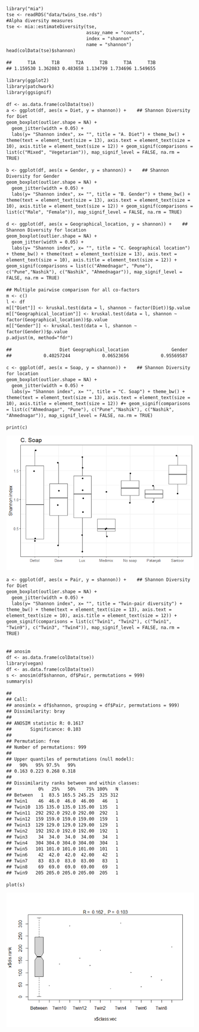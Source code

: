     library("mia")
    tse <- readRDS("data/twins_tse.rds")
    #Alpha diversity measures
    tse <- mia::estimateDiversity(tse, 
                                  assay_name = "counts",
                                  index = "shannon", 
                                  name = "shannon")
    head(colData(tse)$shannon)

    ##      T1A      T1B      T2A      T2B      T3A      T3B 
    ## 1.159530 1.362083 0.483658 1.134799 1.734696 1.549655

    library(ggplot2)
    library(patchwork)
    library(ggsignif)

    df <- as.data.frame(colData(tse))
    a <- ggplot(df, aes(x = Diet, y = shannon)) +    ## Shannon Diversity for Diet
    geom_boxplot(outlier.shape = NA) + 
      geom_jitter(width = 0.05) + 
      labs(y= "Shannon index", x= "", title = "A. Diet") + theme_bw() + theme(text = element_text(size = 13), axis.text = element_text(size = 10), axis.title = element_text(size = 12)) + geom_signif(comparisons = list(c("Mixed", "Vegetarian")), map_signif_level = FALSE, na.rm = TRUE)
      
    b <- ggplot(df, aes(x = Gender, y = shannon)) +    ## Shannon Diversity for Gender
    geom_boxplot(outlier.shape = NA) + 
      geom_jitter(width = 0.05) + 
      labs(y= "Shannon index", x= "", title = "B. Gender") + theme_bw() + theme(text = element_text(size = 13), axis.text = element_text(size = 10), axis.title = element_text(size = 12)) + geom_signif(comparisons = list(c("Male", "Female")), map_signif_level = FALSE, na.rm = TRUE)

    d <- ggplot(df, aes(x = Geographical_location, y = shannon)) +    ## Shannon Diversity for location
    geom_boxplot(outlier.shape = NA) + 
      geom_jitter(width = 0.05) + 
      labs(y= "Shannon index", x= "", title = "C. Geographical location") + theme_bw() + theme(text = element_text(size = 13), axis.text = element_text(size = 10), axis.title = element_text(size = 12)) + geom_signif(comparisons = list(c("Ahmednagar", "Pune"), c("Pune","Nashik"), c("Nashik", "Ahmednagar")), map_signif_level = FALSE, na.rm = TRUE)

    ## Multiple pairwise comparison for all co-factors
    m <- c()
    l <- df
    m[["Diet"]] <- kruskal.test(data = l, shannon ~ factor(Diet))$p.value
    m[["Geographical_location"]] <- kruskal.test(data = l, shannon ~ factor(Geographical_location))$p.value
    m[["Gender"]] <- kruskal.test(data = l, shannon ~ factor(Gender))$p.value
    p.adjust(m, method="fdr")

    ##                  Diet Geographical_location                Gender 
    ##            0.40257244            0.06523656            0.95569587

    c <- ggplot(df, aes(x = Soap, y = shannon)) +    ## Shannon Diversity for location
    geom_boxplot(outlier.shape = NA) + 
      geom_jitter(width = 0.05) + 
      labs(y= "Shannon index", x= "", title = "C. Soap") + theme_bw() + theme(text = element_text(size = 13), axis.text = element_text(size = 10), axis.title = element_text(size = 12)) #+ geom_signif(comparisons = list(c("Ahmednagar", "Pune"), c("Pune","Nashik"), c("Nashik", "Ahmednagar")), map_signif_level = FALSE, na.rm = TRUE)

    print(c)

![](alpha_files/figure-markdown_strict/setup-1.png)

    a <- ggplot(df, aes(x = Pair, y = shannon)) +    ## Shannon Diversity for Diet
    geom_boxplot(outlier.shape = NA) + 
      geom_jitter(width = 0.05) + 
      labs(y= "Shannon index", x= "", title = "Twin-pair diversity") + theme_bw() + theme(text = element_text(size = 13), axis.text = element_text(size = 10), axis.title = element_text(size = 12)) + geom_signif(comparisons = list(c("Twin1", "Twin2"), c("Twin1", "Twin9"), c("Twin3", "Twin4")), map_signif_level = FALSE, na.rm = TRUE)


    ## anosim
    df <- as.data.frame(colData(tse))
    library(vegan)
    df <- as.data.frame(colData(tse))
    s <- anosim(df$shannon, df$Pair, permutations = 999)
    summary(s)

    ## 
    ## Call:
    ## anosim(x = df$shannon, grouping = df$Pair, permutations = 999) 
    ## Dissimilarity: bray 
    ## 
    ## ANOSIM statistic R: 0.1617 
    ##       Significance: 0.103 
    ## 
    ## Permutation: free
    ## Number of permutations: 999
    ## 
    ## Upper quantiles of permutations (null model):
    ##   90%   95% 97.5%   99% 
    ## 0.163 0.223 0.268 0.318 
    ## 
    ## Dissimilarity ranks between and within classes:
    ##          0%   25%   50%    75% 100%   N
    ## Between   1  83.5 165.5 245.25  325 312
    ## Twin1    46  46.0  46.0  46.00   46   1
    ## Twin10  135 135.0 135.0 135.00  135   1
    ## Twin11  292 292.0 292.0 292.00  292   1
    ## Twin12  159 159.0 159.0 159.00  159   1
    ## Twin13  129 129.0 129.0 129.00  129   1
    ## Twin2   192 192.0 192.0 192.00  192   1
    ## Twin3    34  34.0  34.0  34.00   34   1
    ## Twin4   304 304.0 304.0 304.00  304   1
    ## Twin5   101 101.0 101.0 101.00  101   1
    ## Twin6    42  42.0  42.0  42.00   42   1
    ## Twin7    83  83.0  83.0  83.00   83   1
    ## Twin8    69  69.0  69.0  69.00   69   1
    ## Twin9   205 205.0 205.0 205.00  205   1

    plot(s)

![](alpha_files/figure-markdown_strict/setup-2.png)
